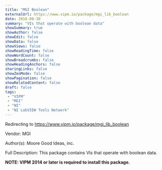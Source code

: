 ```yaml
---
title: "MGI Boolean"
externalUrl: https://www.vipm.io/package/mgi_lib_boolean
date: 2016-08-30
summary: "VIs that operate with boolean data"
showSummary: true
showAuthor: false
showEdit: false
showData: false
showViews: false
showReadingTime: false
showWordCount: false
showBreadcrumbs: false
showHeadingAnchors: false
sharingLinks: false
showZenMode: false
showPagination: false
showRelatedContent: false
draft: false
tags:
 - "VIPM"
 - "MGI"
 - "NI"
 - "NI LabVIEW Tools Network"
---
```


Redirecting to https://www.vipm.io/package/mgi_lib_boolean

Vendor: MGI

Author(s): Moore Good Ideas, inc.
 
Full Description:
This package contains VIs that operate with boolean data.

**NOTE:  VIPM 2014 or later  is required to install this package.**